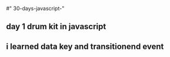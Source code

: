 #" 30-days-javascript-" 

## day 1 drum kit in javascript 
##  i learned  data key and transitionend event 
